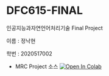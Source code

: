 # DFC615-FINAL
인공지능과자연언어처리기술 Final Project 

이름 : 정낙현

학번 : 2020517002


  * MRC Project 소스 <a href="https://github.com/nhjung74/DFC615-FINAL/blob/main/NLP_MRC_JNH_2020517002_FINAL_PROJECT_v1.ipynb">
    <img src="https://colab.research.google.com/assets/colab-badge.svg" alt="Open In Colab"/>
